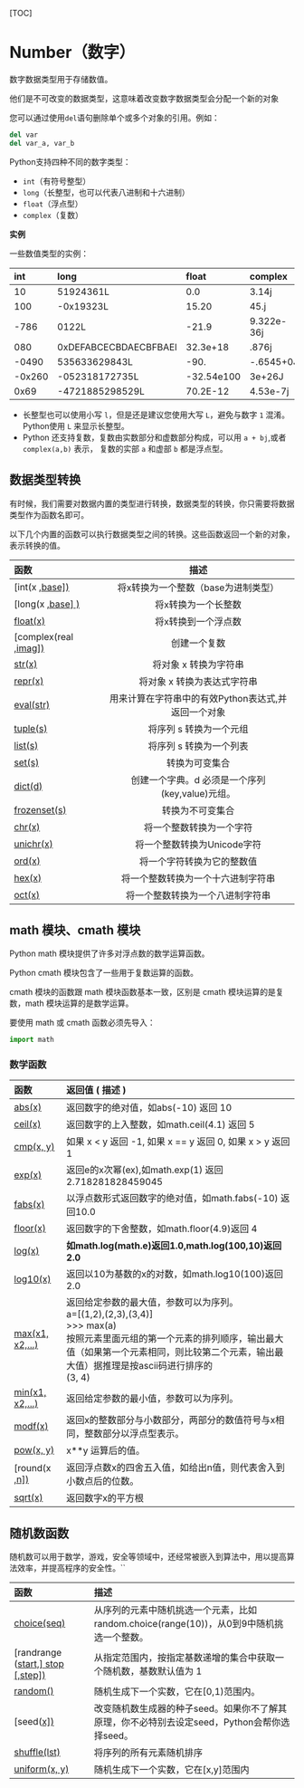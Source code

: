 [TOC]



# Number（数字）

数字数据类型用于存储数值。

他们是不可改变的数据类型，这意味着改变数字数据类型会分配一个新的对象

您可以通过使用`del`语句删除单个或多个对象的引用。例如：

```python
del var
del var_a, var_b
```

Python支持四种不同的数字类型：

- `int`（有符号整型）
- `long`（长整型，也可以代表八进制和十六进制）
- `float`（浮点型）
- `complex`（复数）

**实例**

一些数值类型的实例：

| int    | long                  | float      | complex    |
| :----- | :-------------------- | :--------- | :--------- |
| 10     | 51924361L             | 0.0        | 3.14j      |
| 100    | -0x19323L             | 15.20      | 45.j       |
| -786   | 0122L                 | -21.9      | 9.322e-36j |
| 080    | 0xDEFABCECBDAECBFBAEl | 32.3e+18   | .876j      |
| -0490  | 535633629843L         | -90.       | -.6545+0J  |
| -0x260 | -052318172735L        | -32.54e100 | 3e+26J     |
| 0x69   | -4721885298529L       | 70.2E-12   | 4.53e-7j   |

- 长整型也可以使用小写 `l`，但是还是建议您使用大写 `L`，避免与数字 `1` 混淆。Python使用 `L` 来显示长整型。
- Python 还支持复数，复数由实数部分和虚数部分构成，可以用 `a + bj`,或者 `complex(a,b)` 表示， 复数的实部 `a` 和虚部 `b` 都是浮点型。

## 数据类型转换

有时候，我们需要对数据内置的类型进行转换，数据类型的转换，你只需要将数据类型作为函数名即可。

以下几个内置的函数可以执行数据类型之间的转换。这些函数返回一个新的对象，表示转换的值。

| 函数                                                         |                        描述                         |
| :----------------------------------------------------------- | :-------------------------------------------------: |
| [int(x [,base\])](https://www.runoob.com/python/python-func-int.html) |         将x转换为一个整数（base为进制类型）         |
| [long(x [,base\] )](https://www.runoob.com/python/python-func-long.html) |                 将x转换为一个长整数                 |
| [float(x)](https://www.runoob.com/python/python-func-float.html) |                 将x转换到一个浮点数                 |
| [complex(real [,imag\])](https://www.runoob.com/python/python-func-complex.html) |                    创建一个复数                     |
| [str(x)](https://www.runoob.com/python/python-func-str.html) |                将对象 x 转换为字符串                |
| [repr(x)](https://www.runoob.com/python/python-func-repr.html) |             将对象 x 转换为表达式字符串             |
| [eval(str)](https://www.runoob.com/python/python-func-eval.html) | 用来计算在字符串中的有效Python表达式,并返回一个对象 |
| [tuple(s)](https://www.runoob.com/python/att-tuple-tuple.html) |               将序列 s 转换为一个元组               |
| [list(s)](https://www.runoob.com/python/att-list-list.html)  |               将序列 s 转换为一个列表               |
| [set(s)](https://www.runoob.com/python/python-func-set.html) |                   转换为可变集合                    |
| [dict(d)](https://www.runoob.com/python/python-func-dict.html) |  创建一个字典。d 必须是一个序列 (key,value)元组。   |
| [frozenset(s)](https://www.runoob.com/python/python-func-frozenset.html) |                  转换为不可变集合                   |
| [chr(x)](https://www.runoob.com/python/python-func-chr.html) |              将一个整数转换为一个字符               |
| [unichr(x)](https://www.runoob.com/python/python-func-unichr.html) |             将一个整数转换为Unicode字符             |
| [ord(x)](https://www.runoob.com/python/python-func-ord.html) |             将一个字符转换为它的整数值              |
| [hex(x)](https://www.runoob.com/python/python-func-hex.html) |         将一个整数转换为一个十六进制字符串          |
| [oct(x)](https://www.runoob.com/python/python-func-oct.html) |          将一个整数转换为一个八进制字符串           |

## math 模块、cmath 模块

Python math 模块提供了许多对浮点数的数学运算函数。

Python cmath 模块包含了一些用于复数运算的函数。

cmath 模块的函数跟 math 模块函数基本一致，区别是 cmath 模块运算的是复数，math 模块运算的是数学运算。

要使用 math 或 cmath 函数必须先导入：

```python
import math
```

### 数学函数

| 函数                                                         | 返回值 ( 描述 )                                              |
| :----------------------------------------------------------- | :----------------------------------------------------------- |
| [abs(x)](https://www.runoob.com/python/func-number-abs.html) | 返回数字的绝对值，如abs(-10) 返回 10                         |
| [ceil(x)](https://www.runoob.com/python/func-number-ceil.html) | 返回数字的上入整数，如math.ceil(4.1) 返回 5                  |
| [cmp(x, y)](https://www.runoob.com/python/func-number-cmp.html) | 如果 x < y 返回 -1, 如果 x == y 返回 0, 如果 x > y 返回 1    |
| [exp(x)](https://www.runoob.com/python/func-number-exp.html) | 返回e的x次幂(ex),如math.exp(1) 返回2.718281828459045         |
| [fabs(x)](https://www.runoob.com/python/func-number-fabs.html) | 以浮点数形式返回数字的绝对值，如math.fabs(-10) 返回10.0      |
| [floor(x)](https://www.runoob.com/python/func-number-floor.html) | 返回数字的下舍整数，如math.floor(4.9)返回 4                  |
| [log(x)](https://www.runoob.com/python/func-number-log.html) | **如math.log(math.e)返回1.0,math.log(100,10)返回2.0**        |
| [log10(x)](https://www.runoob.com/python/func-number-log10.html) | 返回以10为基数的x的对数，如math.log10(100)返回 2.0           |
| [max(x1, x2,...)](https://www.runoob.com/python/func-number-max.html) | 返回给定参数的最大值，参数可以为序列。<br />a=[(1,2),(2,3),(3,4)]<br />>>> max(a)<br />按照元素里面元组的第一个元素的排列顺序，输出最大值（如果第一个元素相同，则比较第二个元素，输出最大值）据推理是按ascii码进行排序的<br /> (3, 4) |
| [min(x1, x2,...)](https://www.runoob.com/python/func-number-min.html) | 返回给定参数的最小值，参数可以为序列。                       |
| [modf(x)](https://www.runoob.com/python/func-number-modf.html) | 返回x的整数部分与小数部分，两部分的数值符号与x相同，整数部分以浮点型表示。 |
| [pow(x, y)](https://www.runoob.com/python/func-number-pow.html) | x**y 运算后的值。                                            |
| [round(x [,n\])](https://www.runoob.com/python/func-number-round.html) | 返回浮点数x的四舍五入值，如给出n值，则代表舍入到小数点后的位数。 |
| [sqrt(x)](https://www.runoob.com/python/func-number-sqrt.html) | 返回数字x的平方根                                            |

## 随机数函数

随机数可以用于数学，游戏，安全等领域中，还经常被嵌入到算法中，用以提高算法效率，并提高程序的安全性。``

| 函数                                                         | 描述                                                         |
| :----------------------------------------------------------- | :----------------------------------------------------------- |
| [choice(seq)](https://www.runoob.com/python/func-number-choice.html) | 从序列的元素中随机挑选一个元素，比如random.choice(range(10))，从0到9中随机挑选一个整数。 |
| [randrange ([start,\] stop [,step])](https://www.runoob.com/python/func-number-randrange.html) | 从指定范围内，按指定基数递增的集合中获取一个随机数，基数默认值为 1 |
| [random()](https://www.runoob.com/python/func-number-random.html) | 随机生成下一个实数，它在[0,1)范围内。                        |
| [seed([x\])](https://www.runoob.com/python/func-number-seed.html) | 改变随机数生成器的种子seed。如果你不了解其原理，你不必特别去设定seed，Python会帮你选择seed。 |
| [shuffle(lst)](https://www.runoob.com/python/func-number-shuffle.html) | 将序列的所有元素随机排序                                     |
| [uniform(x, y)](https://www.runoob.com/python/func-number-uniform.html) | 随机生成下一个实数，它在[x,y]范围内                          |